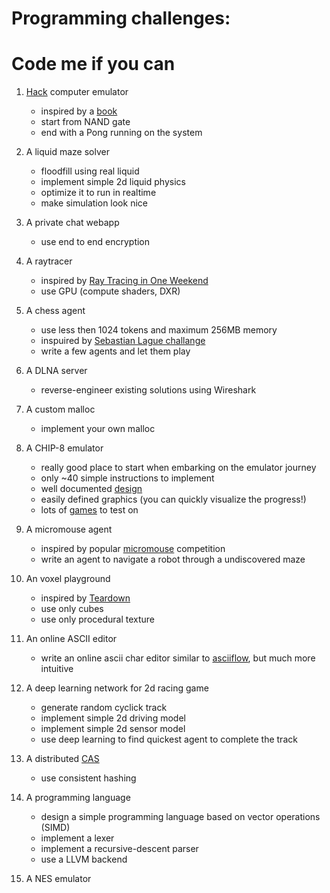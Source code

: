 # Programming challenges:

# Code me if you can

1. [Hack](https://en.wikipedia.org/wiki/Hack_computer) computer emulator
   * inspired by a [book](https://www.amazon.com/Elements-Computing-Systems-Building-Principles/dp/0262640686)
   * start from NAND gate
   * end with a Pong running on the system

2. A liquid maze solver
   * floodfill using real liquid
   * implement simple 2d liquid physics
   * optimize it to run in realtime
   * make simulation look nice

3. A private chat webapp
   * use end to end encryption

4. A raytracer
   * inspired by [Ray Tracing in One Weekend](https://raytracing.github.io)
   * use GPU (compute shaders, DXR)

5. A chess agent
   * use less then 1024 tokens and maximum 256MB memory
   * inspuired by [Sebastian Lague challange](https://www.youtube.com/watch?v=iScy18pVR58)
   * write a few agents and let them play
  
6. A DLNA server
   * reverse-engineer existing solutions using Wireshark

7. A custom malloc 
   * implement your own malloc
  
8. A CHIP-8 emulator
   * really good place to start when embarking on the emulator journey
   * only ~40 simple instructions to implement
   * well documented [design](https://devernay.free.fr/hacks/chip8/C8TECH10.HTM)
   * easily defined graphics (you can quickly visualize the progress!)
   * lots of [games](https://johnearnest.github.io/chip8Archive) to test on

9. A micromouse agent
    * inspired by popular [micromouse](https://en.wikipedia.org/wiki/Micromouse) competition
    * write an agent to navigate a robot through a undiscovered maze

10. An voxel playground
    * inspired by [Teardown](https://teardowngame.com)
    * use only cubes
    * use only procedural texture

11. An online ASCII editor
    * write an online ascii char editor similar to [asciiflow](https://asciiflow.com/), but much more intuitive

13. A deep learning network for 2d racing game
    * generate random cyclick track
    * implement simple 2d driving model
    * implement simple 2d sensor model
    * use deep learning to find quickest agent to complete the track

14. A distributed [CAS](https://en.wikipedia.org/wiki/Content-addressable_storage)
    * use consistent hashing

15. A programming language
    * design a simple programming language based on vector operations (SIMD)
    * implement a lexer
    * implement a recursive-descent parser
    * use a LLVM backend

16. A NES emulator
